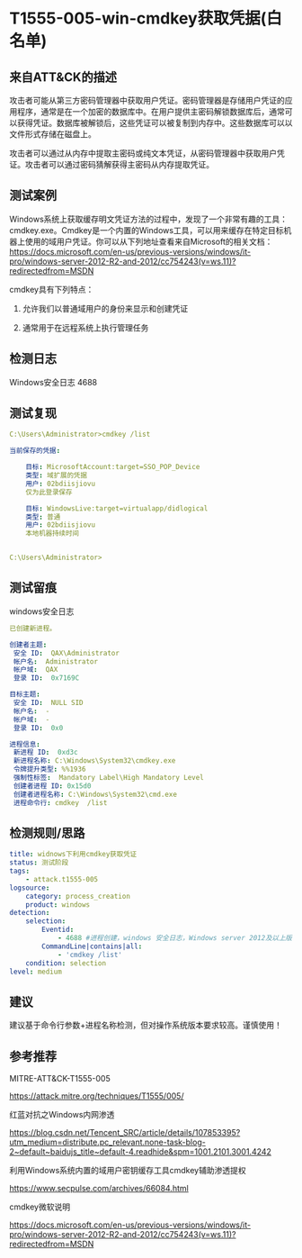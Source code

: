 # T1555-005-win-cmdkey获取凭据(白名单)

## 来自ATT&CK的描述

攻击者可能从第三方密码管理器中获取用户凭证。密码管理器是存储用户凭证的应用程序，通常是在一个加密的数据库中。在用户提供主密码解锁数据库后，通常可以获得凭证。数据库被解锁后，这些凭证可以被复制到内存中。这些数据库可以以文件形式存储在磁盘上。

攻击者可以通过从内存中提取主密码或纯文本凭证，从密码管理器中获取用户凭证。攻击者可以通过密码猜解获得主密码从内存提取凭证。

## 测试案例

Windows系统上获取缓存明文凭证方法的过程中，发现了一个非常有趣的工具：cmdkey.exe。Cmdkey是一个内置的Windows工具，可以用来缓存在特定目标机器上使用的域用户凭证。你可以从下列地址查看来自Microsoft的相关文档：<https://docs.microsoft.com/en-us/previous-versions/windows/it-pro/windows-server-2012-R2-and-2012/cc754243(v=ws.11)?redirectedfrom=MSDN>

cmdkey具有下列特点：

1. 允许我们以普通域用户的身份来显示和创建凭证

2. 通常用于在远程系统上执行管理任务

## 检测日志

Windows安全日志 4688

## 测试复现

```yml
C:\Users\Administrator>cmdkey /list

当前保存的凭据:

    目标: MicrosoftAccount:target=SSO_POP_Device
    类型: 域扩展的凭据
    用户: 02bdiisjiovu
    仅为此登录保存

    目标: WindowsLive:target=virtualapp/didlogical
    类型: 普通
    用户: 02bdiisjiovu
    本地机器持续时间


C:\Users\Administrator>
```

## 测试留痕

windows安全日志

```yml
已创建新进程。

创建者主题:
 安全 ID:  QAX\Administrator
 帐户名:  Administrator
 帐户域:  QAX
 登录 ID:  0x7169C

目标主题:
 安全 ID:  NULL SID
 帐户名:  -
 帐户域:  -
 登录 ID:  0x0

进程信息:
 新进程 ID:  0xd3c
 新进程名称: C:\Windows\System32\cmdkey.exe
 令牌提升类型: %%1936
 强制性标签:  Mandatory Label\High Mandatory Level
 创建者进程 ID: 0x15d0
 创建者进程名称: C:\Windows\System32\cmd.exe
 进程命令行: cmdkey  /list
```

## 检测规则/思路

```yml
title: widnows下利用cmdkey获取凭证
status: 测试阶段
tags:
    - attack.t1555-005
logsource:
    category: process_creation
    product: windows
detection:
    selection:
        Eventid:
            - 4688 #进程创建，windows 安全日志，Windows server 2012及以上版本配置相关审核策略，可记录系统命令行参数
        CommandLine|contains|all: 
            - 'cmdkey /list'
    condition: selection
level: medium
```

## 建议

建议基于命令行参数+进程名称检测，但对操作系统版本要求较高。谨慎使用！

## 参考推荐

MITRE-ATT&CK-T1555-005

<https://attack.mitre.org/techniques/T1555/005/>

红蓝对抗之Windows内网渗透

<https://blog.csdn.net/Tencent_SRC/article/details/107853395?utm_medium=distribute.pc_relevant.none-task-blog-2~default~baidujs_title~default-4.readhide&spm=1001.2101.3001.4242>

利用Windows系统内置的域用户密钥缓存工具cmdkey辅助渗透提权

<https://www.secpulse.com/archives/66084.html>

cmdkey微软说明

<https://docs.microsoft.com/en-us/previous-versions/windows/it-pro/windows-server-2012-R2-and-2012/cc754243(v=ws.11)?redirectedfrom=MSDN>
